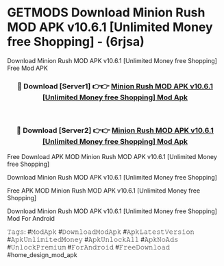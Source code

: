 # GETMODS Download Minion Rush MOD APK v10.6.1 [Unlimited Money free Shopping] - (6rjsa)
Download Minion Rush MOD APK v10.6.1 [Unlimited Money free Shopping] Free Mod APK

<div align="center">
<h3>🔴 Download [Server1] 👉👉 <a href="https://apk-comot.site?title=Minion_Rush_MOD_APK_v10.6.1_[Unlimited_Money_free_Shopping]">Minion Rush MOD APK v10.6.1 [Unlimited Money free Shopping] Mod Apk</a></h3><br>

<h3>🔴 Download [Server2] 👉👉 <a href="https://apk-comot.site?title=Minion_Rush_MOD_APK_v10.6.1_[Unlimited_Money_free_Shopping]">Minion Rush MOD APK v10.6.1 [Unlimited Money free Shopping] Mod Apk</a></h3>
</div>


Free Download APK MOD Minion Rush MOD APK v10.6.1 [Unlimited Money free Shopping]

Download Minion Rush MOD APK v10.6.1 [Unlimited Money free Shopping] 

Free APK MOD Minion Rush MOD APK v10.6.1 [Unlimited Money free Shopping] 

Download Minion Rush MOD APK v10.6.1 [Unlimited Money free Shopping] Mod For Android

𝚃𝚊𝚐𝚜: #𝙼𝚘𝚍𝙰𝚙𝚔 #𝙳𝚘𝚠𝚗𝚕𝚘𝚊𝚍𝙼𝚘𝚍𝙰𝚙𝚔 #𝙰𝚙𝚔𝙻𝚊𝚝𝚎𝚜𝚝𝚅𝚎𝚛𝚜𝚒𝚘𝚗 #𝙰𝚙𝚔𝚄𝚗𝚕𝚒𝚖𝚒𝚝𝚎𝚍𝙼𝚘𝚗𝚎𝚢 #𝙰𝚙𝚔𝚄𝚗𝚕𝚘𝚌𝚔𝙰𝚕𝚕 #𝙰𝚙𝚔𝙽𝚘𝙰𝚍𝚜 #𝚄𝚗𝚕𝚘𝚌𝚔𝙿𝚛𝚎𝚖𝚒𝚞𝚖 #𝙵𝚘𝚛𝙰𝚗𝚍𝚛𝚘𝚒𝚍 #𝙵𝚛𝚎𝚎𝙳𝚘𝚠𝚗𝚕𝚘𝚊𝚍 #home_design_mod_apk